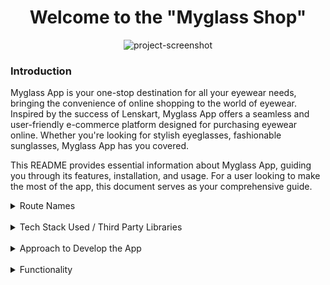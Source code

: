 <h1 align="center" id="title">Welcome to the "Myglass Shop"</h1>

<p align="center">
    <img src="https://i.ibb.co/1R0WdCL/My-Glass-Shop.png" alt="project-screenshot">
</p>

### Introduction

Myglass App is your one-stop destination for all your eyewear needs, bringing the convenience of online shopping to the world of eyewear. Inspired by the success of Lenskart, Myglass App offers a seamless and user-friendly e-commerce platform designed for purchasing eyewear online. Whether you're looking for stylish eyeglasses, fashionable sunglasses, Myglass App has you covered.

This README provides essential information about Myglass App, guiding you through its features, installation, and usage. For a user looking to make the most of the app, this document serves as your comprehensive guide.
<br />
<details>
    <summary>Route Names</summary>
<br />

- Login Route
- Signup Route
- Home Route
- Products Route
- Product Details Route
- Cart Route
- Wishlist Route
- Profile Route
- Checkout Route
- Error Route

</details>
<br />

<details>
    <summary>Tech Stack Used / Third Party Libraries</summary>
<br />

- HTML
- CSS
- JavaScript
- JSX
- React JS
- Redux Toolkit
- React Router
- React Hooks
- Fetch
- Bootstrap / React Bootstrap
- React Icons
- js-cookies
- Git version control
- Netlify
- uuid

</details>
<br />

<details>
    <summary>Approach to Develop the App</summary>
<br />

- **Project Setup:**

  - Used a tool Create React App to set up a new React.js project.
  - Install the necessary dependencies, including Redux Toolkit, React Redux, React Router and other relevant packages.

- **Design and Wireframing:**

  - Started by creating wireframes or mockups for mobile app's user interface. This helped me plan the layout and design.
  - I prioritize a clean and intuitive design for small screens, ensuring a seamless user experience on mobile devices.

- **Mobile-First Component Development:**

  - Developed individual React components with a mobile-first mindset. Started with the smallest screen size (e.g., mobile phones) and progressively enhance for larger screens (tablets and desktops).
  - Utilized responsive design techniques, such as CSS media queries, to adjust component layouts and styles for different screen sizes.

- **Responsive Styling:**

  - Implemented a mobile-first approach in styles by defining the default styles for mobile screens and then using media queries to apply styles for larger screens.

- **React Router for Navigation:**

  - Implemented React Router to handle navigation within the app.
  - Defined routes and route components, ensuring that the navigation flows smoothly on both small and large screens.

- **Redux Setup and State Management:**

  - Configured the Redux store using Redux Toolkit. Created slices to manage different parts of the application's state such as userSlice, CartSlice, wishlistSlice, usersListSlice, filtersSlice, productsSlice, productDetailsSlice etc.
  - Created different methods to add, remove, update, delete the different states.

- **API Integration:**

  - Used HTTP fetch method to connect the mobile app to the backend API for fetching data and performing CRUD operations.
  - Implemented Redux actions and reducers to manage the application's data flow.
  - Here in this case used fake API's to fetch the data and based on response status (pending, success, failure) implemented the locally available data to render the UI.

- **Debugging and Debug Tools:**

  - Used browser developer tools and React DevTools for debugging and inspecting component states.
  - Implemented logging and error handling to catch and handle issues gracefully.

- **Deployment:**

  - Prepared the app for deployment by configuring build scripts, optimizing assets, and setting up a production environment.
  - Choosed a hosting platform Netlify for deploying Myglass App.

</details>
<br />

<details>
    <summary>Functionality</summary>
<br />

- Following are the features implemented to the app

- **Feature 1**

  - When an unauthenticated user tries to access the Home Route, Products Route or Cart Route, then the page should be navigated to the Login Route using the protected route
  - When an authenticated user tries to access the Home Route, Products Route or Cart Route, then the page should be navigated to the respective route using the protected route

- **Feature 2**

  - When an authenticated user opens the Products Route,
    - An HTTP GET request should be made to productsApiUrl and parameters gender="All", priceRange=4999, category as empty array, rating, priceSort, searchInput, with initial values as empty strings
    - loader should be displayed while fetching the data
    - After the data is fetched successfully, display the products list received in the response
    - If the HTTP GET request made is unsuccessful, then the Failure view should be displayed
    - Make an HTTP GET request to the URL productsApiUrl with query parameter category with value as the id of the category clicked
    - loader should be displayed while fetching the data
    - After the data is fetched successfully, display the products list received in the response
    - When the Rating/Gender/Price Range/Search Input is changed products should be filtered based on the values of the mentioned variables.
    - When the Clear Filters button is clicked all the filters applied should be reset to initial values
    - If the HTTP GET request made is unsuccessful, then the Failure view should be displayed

- **Feature 3**

  - When an authenticated user opens the Cart Route and tries to add the same product multiple times
    - The quantity of the product should be updated accordingly, and the count of the cart items in the header should be remained same
  - The total amount and number of items in the cart should be displayed in the **Cart** Route
  - In each cart item in the cart
    - When the plus icon is clicked, then the quantity of the product should be incremented by one
    - When the minus icon is clicked, then the quantity of the product should be decremented by one
    - When the quantity of the product is one and the minus icon is clicked, then the respective product should be removed from the cart
    - When wishlist icon clicked, then product should be added to the wishlist and icon should change to red coloured icon
    - Based on the quantity of the product, the product price and the Cart Summary, i.e the total cost should be updated accordingly
  - When an authenticated user clicks on the remove button, cart item should be removed from the cart list

- **Feature 4**

  - When an unauthenticated user, tries to access the Product Details Route, then the page should be navigated to Login Route
  - When an authenticated user clicks on a product in the Products Route, then the page should be navigated to Product Details route
  - When an authenticated user opens the Product Details Route,
    - An HTTP GET request should be made to productDetailsApiUrl with product id as path parameter
    - loader should be displayed while fetching the data
    - After the data is fetched successfully, display the product details
    - If the HTTP GET request made is unsuccessful, then the Failure view should be displayed
    - When the Explore button in the Failure view is clicked, then the page should be navigated to Products Route
    - When Add to Cart button is clicked product should be added to cart and cart product count should be incremented and displayed over cart icon and button text should be change to Go to Cart
    - When Add to Wishlist Item button is clicked product should be added to wishlist and wishlist product count should be incremented and displayed over wishlist icon and button text should be change to Remove from Wishlist

- **Feature 5**

  - When an unauthenticated user tries, to access the Checkout Route, then the page should be navigated to Login Route
  - When an authenticated user clicks on Add Address button an address form should be displayed.
  - After filling the appropriate values and Save button is clicked new address should be added to address list and selected by default address.
  - When Fill Dummy Values button is clicked, then preset values should be filled in the address form, then Save button is clicked new address should be added to address list and selected by default address.
  - When Cancle button is clicked, then address form disappeared from the route.
  - When Place Order button is clicked, then Order Summary pop-up is displayed, further if Confirm Order is clicked, then Payment pop-up is displayed.
  - Within Payment pop-up multiple payment options selecting particular payment option and filling in the details and clicking Pay Now button, a payment success pop-up is displayed.

</details>

<br />
